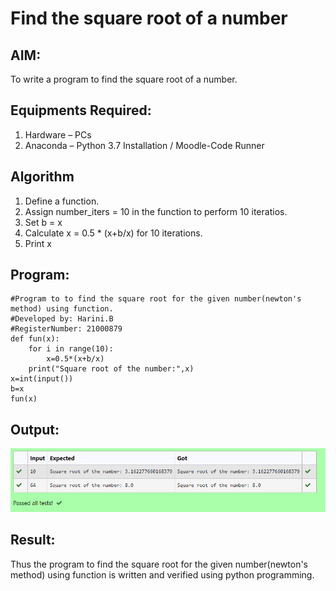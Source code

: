 # Find the square root of a number

## AIM:
To write a program to find the square root of a number.

## Equipments Required:
1. Hardware – PCs
2. Anaconda – Python 3.7 Installation / Moodle-Code Runner

## Algorithm
1. Define a function.
2. Assign number_iters = 10 in the function to perform 10 iteratios.
3. Set b = x
4. Calculate  x = 0.5 * (x+b/x) for 10 iterations.
5. Print x

## Program:
```
#Program to to find the square root for the given number(newton's method) using function.
#Developed by: Harini.B
#RegisterNumber: 21000879
def fun(x):
    for i in range(10):
        x=0.5*(x+b/x)
    print("Square root of the number:",x)
x=int(input())
b=x
fun(x)
```

## Output:
![gcd](./outputcr.PNG)


## Result:
Thus the program to find the square root for the given number(newton's method) using function is written and verified using python programming.
